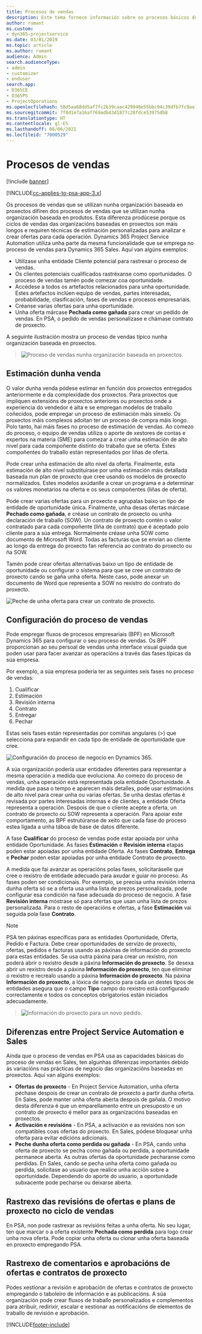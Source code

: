```yaml
---
title: Procesos de vendas
description: Este tema fornece información sobre os procesos básicos de vendas.
author: rumant
ms.custom:
- dyn365-projectservice
ms.date: 03/01/2019
ms.topic: article
ms.author: rumant
audience: Admin
search.audienceType:
- admin
- customizer
- enduser
search.app:
- D365CE
- D365PS
- ProjectOperations
ms.openlocfilehash: 58d5aa68dd5af7fc2b39caac429948e55bbc94c39dfb7fc9ae15a37cc3c92ce6
ms.sourcegitcommit: 7f8d1e7a16af769adb43d1877c28fdce53975db8
ms.translationtype: HT
ms.contentlocale: gl-ES
ms.lasthandoff: 08/06/2021
ms.locfileid: "7000529"
---
```

# <a name="sales-processes"></a>Procesos de vendas

[!include [banner](../includes/psa-now-project-operations.md)]

[!INCLUDE[cc-applies-to-psa-app-3.x](../includes/cc-applies-to-psa-app-3x.md)]

Os procesos de vendas que se utilizan nunha organización baseada en proxectos difiren dos procesos de vendas que se utilizan nunha organización baseada en produtos. Esta diferenza prodúcese porque os ciclos de vendas das organizacións baseadas en proxectos son máis longos e requiren técnicas de estimación personalizadas para analizar e crear ofertas para cada operación. Dynamics 365 Project Service Automation utiliza unha parte da mesma funcionalidade que se emprega no proceso de vendas para Dynamics 365 Sales. Aquí van algúns exemplos:

- Utilízase unha entidade Cliente potencial para rastrexar o proceso de vendas.
- Os clientes potenciais cualificados rastréxanse como oportunidades. O proceso de vendas tamén pode comezar coa oportunidade.
- Accédese a todos os artefactos relacionados para unha oportunidade. Estes artefactos inclúen equipo de vendas, partes interesadas, probabilidade, clasificación, fases de vendas e procesos empresariais.
- Créanse varias ofertas para unha oportunidade.
- Unha oferta márcase **Pechada como gañada** para crear un pedido de vendas. En PSA, o pedido de vendas personalízase e chámase contrato de proxecto.

A seguinte ilustración mostra un proceso de vendas típico nunha organización baseada en proxectos.

> ![Proceso de vendas nunha organización baseada en proxectos.](media/basic-guide-1.png)

## <a name="estimating-a-sale"></a>Estimación dunha venda
O valor dunha venda pódese estimar en función dos proxectos entregados anteriormente e da complexidade dos proxectos. Para proxectos que impliquen extensións de proxectos anteriores ou proxectos onde a experiencia do vendedor é alta e se empregan modelos de traballo coñecidos, pode empregar un proceso de estimación máis sinxelo. Os proxectos máis complexos adoitan ter un proceso de compra máis longo. Polo tanto, hai máis fases no proceso de estimación de vendas. Ao comezo do proceso, o equipo de vendas utiliza o aporte de xestores de contas e expertos na materia (SME) para comezar a crear unha estimación de alto nivel para cada compoñente distinto do traballo que se oferta. Estes compoñentes do traballo están representados por liñas de oferta. 

Pode crear unha estimación de alto nivel da oferta. Finalmente, esta estimación de alto nivel substituirase por unha estimación máis detallada baseada nun plan de proxecto que cree usando os modelos de proxecto normalizados. Estes modelos axúdanlle a crear un programa e a determinar os valores monetarios na oferta e os seus compoñentes (liñas de oferta). 

Pode crear varias ofertas para un proxecto e agrupalas baixo un tipo de entidade de oportunidade única. Finalmente, unha desas ofertas márcase **Pechado como gañada**, e créase un contrato de proxecto ou unha declaración de traballo (SOW). Un contrato de proxecto contén o valor contratado para cada compoñente (liña de contrato) que é aceptado polo cliente para a súa entrega. Normalmente créase unha SOW como documento de Microsoft Word. Todas as facturas que se envían ao cliente ao longo da entrega do proxecto fan referencia ao contrato do proxecto ou ña SOW.

Tamén pode crear ofertas alternativas baixo un tipo de entidade de oportunidade ou configurar o sistema para que se cree un contrato de proxecto cando se gaña unha oferta. Neste caso, pode anexar un documento de Word que representa a SOW no rexistro do contrato do proxecto.

![Peche de unha oferta para crear un contrato de proxecto.](media/basic-guide-2.png)

## <a name="configuring-the-sales-process"></a>Configuración do proceso de vendas
Pode empregar fluxos de procesos empresariais (BPF) en Microsoft Dynamics 365 para configurar o seu proceso de vendas. Os BPF proporcionan ao seu persoal de vendas unha interface visual guiada que poden usar para facer avanzar as operacións a través das fases típicas da súa empresa.

Por exemplo, a súa empresa podería ter as seguintes seis fases no proceso de vendas:

1. Cualificar
2. Estimación
3. Revisión interna
4. Contrato
5. Entregar
6. Pechar

Estas seis fases están representadas por comiñas angulares (\>) que selecciona para expandir en cada tipo de entidade de oportunidade que cree.

![Configuración do proceso de negocio en Dynamics 365.](media/basic-guide-3.png)
 
A súa organización podería usar entidades diferentes para representar a mesma operación a medida que evoluciona. Ao comezo do proceso de vendas, unha operación está representada pola entidade Oportunidade. A medida que pasa o tempo e aparecen máis detalles, pode usar estimacións de alto nivel para crear unha ou varias ofertas. Se unha destas ofertas é revisada por partes interesadas internas e de clientes, a entidade Oferta representa a operación. Despois de que o cliente acepte a oferta, un contrato de proxecto ou SOW representa a operación. Para apoiar este comportamento, as BPF estrutúranse de xeito que cada fase do proceso estea ligada a unha táboa de base de datos diferente.

A fase **Cualificar** do proceso de vendas pode estar apoiada por unha entidade Oportunidade. As fases **Estimación** e **Revisión interna** etapas poden estar apoiadas por unha entidade Oferta. As fases **Contrato**, **Entrega** e **Pechar** poden estar apoiadas por unha entidade Contrato de proxecto.

A medida que fai avanzar as operacións polas fases, solicitaráselle que cree o rexistro de entidade adecuado para axudar e guiar no proceso. As fases poden ser condicionais. Por exemplo, se precisa unha revisión interna dunha oferta só se a oferta usa unha lista de prezos personalizada, pode configurar esa condición na fase adecuada do proceso de negocio. A fase **Revisión interna** móstrase só para ofertas que usan unha lista de prezos personalizada. Para o resto de operacións e ofertas, a fase **Estimación** vai seguida pola fase **Contrato**.

> [!NOTE]
> PSA ten páxinas específicas para as entidades Oportunidade, Oferta, Pedido e Factura. Debe crear oportunidades de servizo de proxecto, ofertas, pedidos e facturas usando as páxinas de información do proxecto para estas entidades. Se usa outra páxina para crear un rexistro, non poderá abrir o rexistro desde a páxina **Información do proxecto**. Se desexa abrir un rexistro desde a páxina **Información do proxecto**, ten que eliminar o rexistro e recrealo usando a páxina **Información do proxecto**. Na páxina **Información do proxecto**, a lóxica de negocio para cada un destes tipos de entidades asegura que o campo **Tipo** campo do rexistro está configurado correctamente e todos os conceptos obrigatorios están iniciados adecuadamente.

> ![Información do proxecto para un novo pedido.](media/basic-guide-4.png)
 
## <a name="differences-between-project-service-automation-and-sales"></a>Diferenzas entre Project Service Automation e Sales
Aínda que o proceso de vendas en PSA usa as capacidades básicas do proceso de vendas en Sales, ten algunhas diferenzas importantes debido ás variacións nas prácticas de negocio das organizacións baseadas en proxectos. Aquí van algúns exemplos:

- **Ofertas do proxecto** - En Project Service Automation, unha oferta péchase despois de crear un contrato de proxecto a partir dunha oferta. En Sales, pode manter unha oferta aberta despois de gañala. O motivo desta diferenza é que un emparellamento entre un presuposto e un contrato de proxecto é mellor para as organizacións baseadas en proxectos. 
- **Activación e revisións** - En PSA, a activación e as revisións non son compatibles coas ofertas do proxecto. En Sales, pódese bloquear unha oferta para evitar edicións adicionais.
- **Peche dunha oferta como perdida ou gañada** - En PSA, cando unha oferta de proxecto se pecha como gañada ou perdida, a oportunidade permanece aberta. As outras ofertas da oportunidade pecharanse como perdidas. En Sales, cando se pecha unha oferta como gañada ou perdida, solicítase ao usuario que realice unha acción sobre a oportunidade. Dependendo do aporte do usuario, a oportunidade subxacente pode pecharse ou deixarse aberta.

## <a name="tracking-revisions-to-quotes-and-project-plans-in-the-sales-cycle"></a>Rastrexo das revisións de ofertas e plans de proxecto no ciclo de vendas
En PSA, non pode rastrexar as revisións feitas a unha oferta. No seu lugar, ten que marcar o a oferta existente **Pechada como perdida** para logo crear unha nova oferta. Pode copiar unha oferta ou clonar unha oferta baseada en proxecto empregando PSA.

## <a name="tracking-comments-and-approvals-of-quotes-and-project-contracts"></a>Rastrexo de comentarios e aprobacións de ofertas e contratos de proxecto
Podes xestionar a revisión e aprobación de ofertas e contratos de proxecto empregando o taboleiro de información e as publicacións. A súa organización pode crear fluxos de traballo personalizados e complementos para atribuír, redirixir, escalar e xestionar as notificacións de elementos de traballo de revisión e aprobación.


[!INCLUDE[footer-include](../includes/footer-banner.md)]